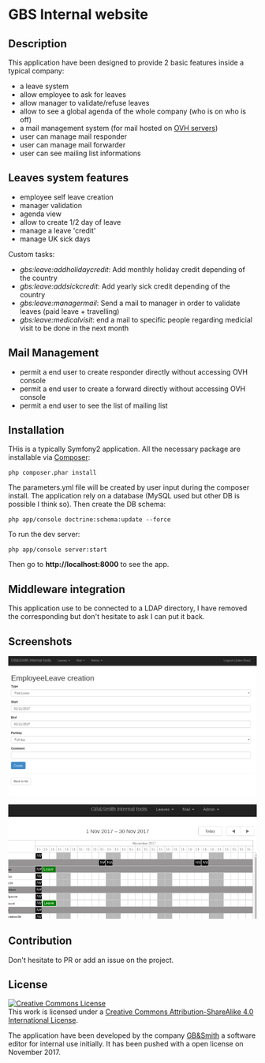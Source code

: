 # GBS Internal website

## Description

This application have been designed to provide 2 basic features inside a typical company:
 * a leave system
  * allow employee to ask for leaves
  * allow manager to validate/refuse leaves
  * allow to see a global agenda of the whole company (who is on who is off)
 * a mail management system (for mail hosted on [OVH servers](https://www.ovh.com/fr/emails/))
  * user can manage mail responder
  * user can manage mail forwarder
  * user can see mailing list informations

## Leaves system features

  * employee self leave creation
  * manager validation
  * agenda view
  * allow to create 1/2 day of leave
  * manage a leave 'credit'
  * manage UK sick days

Custom tasks:
 * _gbs:leave:addholidaycredit_: Add monthly holiday credit depending of the country
 * _gbs:leave:addsickcredit_: Add yearly sick credit depending of the country
 * _gbs:leave:managermail_: Send a mail to manager in order to validate leaves (paid leave + travelling)
 * _gbs:leave:medicalvisit_: end a mail to specific people regarding medicial visit to be done in the next month

## Mail Management
  * permit a end user to create responder directly without accessing OVH console
  * permit a end user to create a forward directly without accessing OVH console
  * permit a end user to see the list of mailing list

## Installation

THis is a typically Symfony2 application. All the necessary package are installable via [Composer](https://getcomposer.org/):

    php composer.phar install

The parameters.yml file will be created by user input during the composer install. The application rely on a database (MySQL used but other DB is possible I think so). Then create the DB schema:

    php app/console doctrine:schema:update --force

To run the dev server:

    php app/console server:start

Then go to **http://localhost:8000** to see the app.

## Middleware integration

This application use to be connected to a LDAP directory, I have removed the corresponding but don't hesitate to ask I can put it back.

## Screenshots

![leave creation](screenshot1.png)

![planning view](screenshot2.png)

## Contribution

Don't hesitate to PR or add an issue on the project.

## License

<a rel="license" href="http://creativecommons.org/licenses/by-sa/4.0/"><img
alt="Creative Commons License" style="border-width:0"
src="https://i.creativecommons.org/l/by-sa/4.0/88x31.png" /></a><br />This work
is licensed under a <a rel="license"
href="http://creativecommons.org/licenses/by-sa/4.0/">Creative Commons
Attribution-ShareAlike 4.0 International License</a>.

The application have been developed by the company
[GB&Smith](https://gbandsmith.com) a software editor for internal use initially.
It has been pushed with a open license on November 2017.